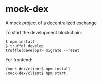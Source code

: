 # mock-dex
A mock project of a decentralized exchange

To start the development blockchain:
```
$ npm install
$ truffel develop
truffle(develop)> migrate --reset
```

For frontend:
```
/mock-dex/client$ npm install
/mock-dex/client$ npm start
```